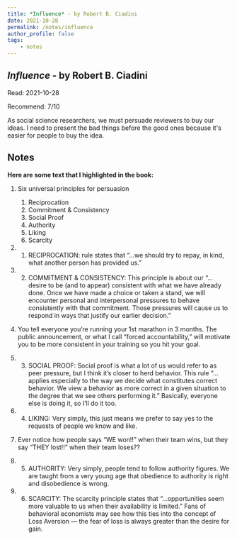 ```yaml
---
title: *Influence* - by Robert B. Ciadini
date: 2021-10-28
permalink: /notes/influence
author_profile: false
tags:
    - notes
---
```


## *Influence* - by Robert B. Ciadini

Read: 2021-10-28

Recommend: 7/10

As social science researchers, we must persuade reviewers to buy our ideas. I need to present the bad things before the good ones because it's easier for people to buy the idea. 

## Notes

**Here are some text that I highlighted in the book:** 



1. Six universal principles for persuasion

    1. Reciprocation
    1. Commitment & Consistency
    1. Social Proof
    1. Authority
    1. Liking
    1. Scarcity

1. 1. RECIPROCATION: rule states that “…we should try to repay, in kind, what another person has provided us.”

1. 2. COMMITMENT & CONSISTENCY: This principle is about our “…desire to be (and to appear) consistent with what we have already done. Once we have made a choice or taken a stand, we will encounter personal and interpersonal pressures to behave consistently with that commitment. Those pressures will cause us to respond in ways that justify our earlier decision.”

1. You tell everyone you’re running your 1st marathon in 3 months. The public announcement, or what I call “forced accountability,” will motivate you to be more consistent in your training so you hit your goal.

1. 3. SOCIAL PROOF: Social proof is what a lot of us would refer to as peer pressure, but I think it’s closer to herd behavior. This rule “…applies especially to the way we decide what constitutes correct behavior. We view a behavior as more correct in a given situation to the degree that we see others performing it.” Basically, everyone else is doing it, so I’ll do it too.

1. 4. LIKING: Very simply, this just means we prefer to say yes to the requests of people we know and like.

1. Ever notice how people says “WE won!!” when their team wins, but they say “THEY lost!!” when their team loses??

1. 5. AUTHORITY: Very simply, people tend to follow authority figures. We are taught from a very young age that obedience to authority is right and disobedience is wrong.

1. 6. SCARCITY: The scarcity principle states that “…opportunities seem more valuable to us when their availability is limited.” Fans of behavioral economists may see how this ties into the concept of Loss Aversion — the fear of loss is always greater than the desire for gain.

